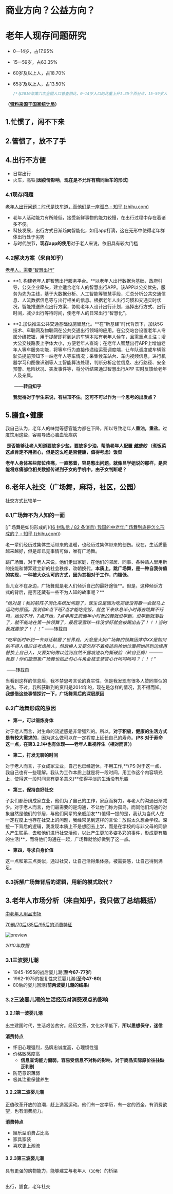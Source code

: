 # **商业方向？公益方向？**



# 老年人现存问题研究

- 0—14岁，占17.95%

- 15—59岁，占63.35%

- 60岁及以上人，占18.70%

- 65岁及以上人，占13.50%

  ```c
  /*与2010年第六次全国人口普查相比，0—14岁人口的比重上升1.35个百分点，15—59岁人口的比重下降6.79个百分点，60岁及以上人口的比重上升5.44个百分点，65岁及以上人口的比重上升4.63个百分点。*/
  ```

  

**（[资料来源于国家统计局](http://www.stats.gov.cn/tjsj/zxfb/202105/t20210510_1817181.html)）**

## 1.**忙惯了，闲不下来**



## 2.**管惯了，放不了手**



## 4.出行不方便

- 日常出行
- 火车，高铁(**因疫情影响**，**现在是不允许有陪同坐车的形式**)

### 4.1现存问题

[老年人出行问题：时代是快车道，而他们是一座孤岛 - 知乎 (zhihu.com)](https://zhuanlan.zhihu.com/p/272732233)

- 老年人活动能力有所降低，接受新鲜事物的能力较慢，在出行过程中存在着诸多不便。
- 科技发展，出行方式日渐趋向智能化，如用app打滴，这在无形中使得老年群体出行处于劣势
- 与时代脱节，**现存app的使用**对于老人来说，依旧具有较大门槛

### **4.2解决方案（来自知乎）**

[老年人，需要“智慧出行”](https://zhuanlan.zhihu.com/p/137934154)

- **1. 构建老年人群智慧出行服务平台。**以老年人出行数据为基础，政府引导，公交企业牵头，建立适合老年人的智慧出行APP。该APP以公交优先，服务为先为主线，基于大数据分析、人工智能等智慧手段，汇总分析公共交通信息、人流数据信息等与出行相关的信息。根据老年人出行习惯和交通实时状况，智能推送热点出行方案，协助老年人设计出行计划，选择出行方式、出行时间，减少出行等待时间，使老年人的日常出行“智慧化”。

- **2.加快推进公共交通基础设施智慧化。**在“新基建”时代背景下，加快5G技术、车联网及物联网在公共交通出行领域的应用。在公交站台设置老年人专属分级按钮，用于提醒即将到达的车辆本站有老年人候车，且需重点关注；增大公交线路表上字体大小，方便老年人查询；在老年人智慧出行APP上增加老年人等车服务功能，将等车行为直接传递给运营调度端，让车队调度或车辆驾驶员提前预知下一站老年人等车情况；采集候车站台、车内视频信息，进行机器学习和图像识别等人工智能算法处理，判断分析定位信息、出行路径、安全预警、危险状况、突发事件等，将分析结果通过智慧出行APP 实时反馈给老年人及亲属。

  ​                                                                                   ——**转自知乎**[](https://zhuanlan.zhihu.com/p/137934154)

  **我觉得对于学生来说，有些顶不住。这可不可以作为一个思考的出发点？**
  
  

## 5.膳食+健康

​	我自己认为，老年人的味觉等感官能力都在下降，所以导致老年人**重油，重盐**。过度饮用这些，容易导致心脑血管疾病

​	**是否能够让老人知道要放多少盐，要放多少油，帮助老年人配置 <u>*健康的*</u> （煮饭菜这点肯定不用担心，但是这么吃是否健康，值得考虑）饭菜**

​	**老年人身体某些部位疼痛，一直憋着，容易憋出问题。就像吕学姐说的那样，是否能将疼痛部位相关数据传递到子女的手机中，由子女判断呢？**



## 6.老年人社交（广场舞，麻将，社区，公园）

社交方式比较单一

### 6.1广场舞不为人知的一面

[广场舞是如何形成的]([(6 封私信 / 82 条消息) 我国的中老年广场舞到底是怎么形成的？ - 知乎 (zhihu.com)](https://www.zhihu.com/question/21928879))

​	老一辈们经历过集体生活带来的温暖，也经历过集体带来的创伤。现在，生活质量越来越好，但是却已无事情可做，唯有广场舞。

​	跳广场舞，对于老人来说，他们走出家庭，在他们的邻居、同事、各种熟人里用新的技能和博弈建立新的社会秩序，改朝换代。**本质上，跳广场舞，是一种自我价值的实现，一种被大众认可的方式，因为其相对于工作，门槛低。**

​	当儿女不在身边，广场舞就是老人们倾诉自己的最好途径**。但是，这种倾诉方式的背后，是否还藏有一些不为人知的故事呢？**

​	*“绝对是！我妈前阵子消化系统出问题了，医生说是因为吃完饭没有歇一会就马上运动的原因。我说你6点下班7点才能吃完饭，就坐下来休息半小时再去跳舞不行吗，她说不行，7点开始，7点半再去前面半小时教的舞就没学到，没学到就落后了，就不能站在第一排领舞了，最后滚雪球一样没学好就会被踢出去了！！！当时我就震惊了！！！”*                                                                        ——转载自[](https://www.zhihu.com/question/21928879)

*“吃早饭时听到一节对话颠履了世界观。大意是大妈广场舞的领舞团体中XX是如何的不得人缘应该考虑换人，然后换人又要怎样不着痕迹的抢她位置把她挤到边缘再替换上自己人，又要如何做以达到自然不露痕迹以免撕破脸（转自豆瓣）———我靠！你们能想象广场舞也如此勾心斗角金枝玉孽宫心计吗吗吗吗？！！！”*

​                                                                                          ——转载自[](https://www.zhihu.com/question/21928879)

​	当看到这样的信息后，我不禁思考言论的真实性，但是我发现有很多人赞同类似的说法。不过，我所获取到的资料是2014年的，现在是怎样的情况，我不得而知。**我想借这些事情探讨一下，广场舞背后的深层原因**

### 6.2广场舞形成的原因

- **第一，可以锻炼身体**

​	对于老人而言，对生命的流逝感是非常强烈的。所以，**对于积极，健康的生活方式是有较大需求的**，因为这么做可以在一定程度上延长自己的寿命。**(PS:对于寿命这一点，在第3.2.1中也有体现——老年人重视养生（相对而言）)**

- **第二，打发无聊的时间**

​	对于老人而言，子女成家立业，自己也已经退休，不用工作,**(PS:对于这一点，我自己也有一些理解。我认为工作本质上就是将一段时间，用工作这个内容填充上，使得这一段时间具有更多意义)**使得平淡的生活没有乐趣

- **第三，保持良好社交**

​	子女们都纷纷成家立业，他们为了自己的工作，家庭而努力，与老人的沟通日渐减少。对于老人而言，他们最需要的是沟通，不让他们称为孤岛，而同他们沟通的对象自然是他们的邻居，与他们同辈的亲戚朋友**(值得一提的是，我认为当代人在一定程度上也存在社交上的问题，我经常见到这样的言论：放假太久想会学校。深挖一下背后的逻辑，我发现本质上不是想回去上学，而是在学校的与非父母的同龄人产生联系，去和他们进行社交活动，以此产生更加多姿多彩的事件，形成更有趣的生活)**，而将他们沟通在一起，广场舞就恰好做到了这一点。

- **第四，寻求自身价值**

​	这一点和第三点类似，通过社交，让自己活得集体感，被需要感，让自己得到满足。



### 6.3拆解广场舞背后的逻辑，用新的模式取代？



## 3.老年人市场分析（来自知乎，我只做了总结概括）

[中老年人用品市场](https://www.zhihu.com/question/34496908/answer/91879094)

[70前/70后/85后/95后的消费特征](http://www.woshipm.com/newretail/3168846.html#:~:text=70%E5%90%8E%E6%B6%88%E8%B4%B9%E5%BF%83%E7%90%86%201%20%E6%B3%A8%E9%87%8D%E8%B4%A8%E9%87%8F%EF%BC%8C%E6%B6%88%E8%B4%B9%E8%BE%83%E4%B8%BA%E6%88%90%E7%86%9F%E7%90%86%E6%99%BA%EF%BC%8C%E9%87%8F%E5%8A%9B%E8%80%8C%E8%A1%8C%202,%E6%B3%A8%E9%87%8D%E5%93%81%E7%89%8C%203%20%E5%A8%B1%E4%B9%90%E5%9E%8B%E6%B6%88%E8%B4%B9%E5%8D%A0%E6%AF%94%E9%AB%98%204%20%E5%AE%B6%E5%85%B7%E5%AE%B6%E8%A3%85%E3%80%81%E5%AE%B6%E7%94%B5%E3%80%81%E4%BA%94%E9%87%91%E3%80%81%E7%8F%A0%E5%AE%9D%E3%80%81%E7%94%9F%E9%B2%9C%E3%80%81%E9%85%92%E7%B1%BB%E7%AD%89%E5%93%81%E7%B1%BB%EF%BC%8C70%E5%90%8E%E5%9C%A8%E5%90%84%E4%BB%A3%E9%99%85%E4%B8%AD%E6%B6%88%E8%B4%B9%E5%8D%A0%E6%AF%94%E6%9C%80%E9%AB%98%EF%BC%8C%E5%90%8C%E6%97%B6%E5%81%A5%E5%BA%B7%E7%B1%BB%E6%B6%88%E8%B4%B9%EF%BC%88%E5%A6%82%E5%81%A5%E8%BA%AB%E5%99%A8%E6%9D%90%E3%80%81%E8%90%A5%E5%85%BB%E7%B4%A0%E7%AD%89%E4%BF%9D%E5%81%A5%E5%93%81%EF%BC%89%E5%A2%9E%E9%80%9F%E8%BF%85%E7%8C%9B%E3%80%82)

![preview](https://gitee.com/xu-huafei/mypicgo/raw/master/image/8060d532b4589e4344315b5a6af0ec65_r.jpg)

*2010年数据*

### **3.1三波婴儿潮**

- 1945-1955的战后婴儿潮(**至今67-77岁**)
- 1962-1975的报复性灾荒婴儿潮(**至今47-60**)
- 80后的婴儿回潮(**前两波婴儿潮的结果**)



### **3.2三波婴儿潮的生活经历对消费观点的影响**



#### 3.2.1第一波婴儿潮

出生建国时代，生活艰苦贫穷。经历文革，文化水平低下，**所以思想保守，迷信**

**消费特点**

-  怀旧心理强烈，品牌忠诚度高，心理惯性强
- 价格敏感度高
  - **信息查询能力偏弱，容易受信息不对称的影响，对于商品实际原价往往缺乏判别**
- 防范意识薄弱
- 极其注重保健养生



#### 3.2.2第二波婴儿潮

正值改革开放的浪潮，赶上造富运动。他们有一定学历，有一定的资金，有消费欲望，也有消费能力。

**消费特点**

-  娱乐型消费占比高
-  家具家装
- 喜欢更上潮流



#### 3.2.3第三波婴儿潮

具有更强的购物能力，能够建立与老年人（父母）的桥梁



## 





#### 

















出行，膳食，老年社交